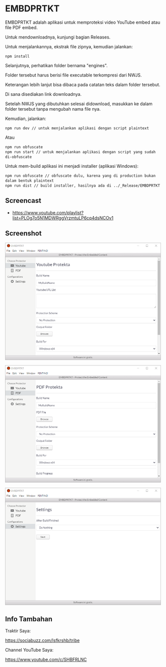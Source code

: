 # EMBDPRTKT
 
EMBDPRTKT adalah aplikasi untuk memproteksi video YouTube embed atau file PDF embed.

Untuk mendownloadnya, kunjungi bagian Releases.

Untuk menjalankannya, ekstrak file zipnya, kemudian jalankan:

```
npm install
```

Selanjutnya, perhatikan folder bernama "engines".

Folder tersebut harus berisi file executable terkompresi dari NWJS.

Keterangan lebih lanjut bisa dibaca pada catatan teks dalam folder tersebut.

Di sana disediakan link downloadnya.

Setelah NWJS yang dibutuhkan selesai didownload, masukkan ke dalam folder tersebut tanpa mengubah nama file nya.

Kemudian, jalankan:

```
npm run dev // untuk menjalankan aplikasi dengan script plaintext
```

Atau

```
npm run obfuscate
npm run start // untuk menjalankan aplikasi dengan script yang sudah di-obfuscate
```

Untuk mem-build aplikasi ini menjadi installer (aplikasi Windows):

```
npm run obfuscate // obfuscate dulu, karena yang di production bukan dalam bentuk plaintext
npm run dist // build installer, hasilnya ada di ../_Release/EMBDPRTKT
```

## Screencast

- https://www.youtube.com/playlist?list=PLOg7o5N1MDWRggVrzmtuLP6cq4dsNCOv1

## Screenshot

![ScreenShot](https://github.com/shbfrlnc/EMBDPRTKT/blob/main/assets/EMBDPRTKT1.png)

![ScreenShot](https://github.com/shbfrlnc/EMBDPRTKT/blob/main/assets/EMBDPRTKT2.png)

![ScreenShot](https://github.com/shbfrlnc/EMBDPRTKT/blob/main/assets/EMBDPRTKT3.png)

## Info Tambahan

Traktir Saya:

https://sociabuzz.com/lsfkrshb/tribe

Channel YouTube Saya:

https://www.youtube.com/c/SHBFRLNC
